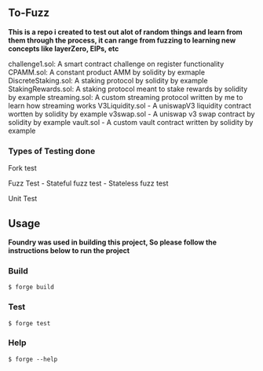 ## To-Fuzz

**This is a repo i created to test out alot of random things and learn from them through the process, it can range from fuzzing to learning new concepts like layerZero, EIPs, etc**

challenge1.sol: A smart contract challenge on register functionality
CPAMM.sol: A constant product AMM by solidity by exmaple 
DiscreteStaking.sol: A staking protocol by solidity by example
StakingRewards.sol: A staking protocol meant to stake rewards by solidity by example
streaming.sol: A custom streaming protocol written by me to learn how streaming works
V3Liquidity.sol - A uniswapV3 liquidity contract wortten by solidity by example
v3swap.sol - A uniswap v3 swap contract by solidity by example
vault.sol - A custom vault contract written by solidity by example

### Types of Testing done
Fork test

Fuzz Test
    - Stateful fuzz test 
    - Stateless fuzz test

Unit Test


## Usage
**Foundry was used in building this project, So please follow the instructions below to run the project**

### Build

```shell
$ forge build
```

### Test

```shell
$ forge test
```

### Help

```shell
$ forge --help
```
